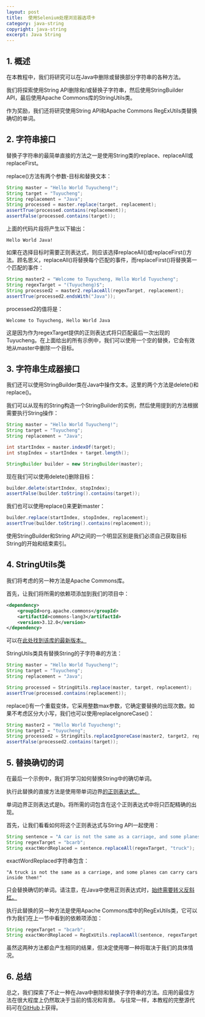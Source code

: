```yaml
---
layout: post
title:  使用Selenium处理浏览器选项卡
category: java-string
copyright: java-string
excerpt: Java String
---
```


## 1. 概述

在本教程中，我们将研究可以在Java中删除或替换部分字符串的各种方法。

我们将探索使用String API删除和/或替换子字符串，然后使用StringBuilder API，最后使用Apache Commons库的StringUtils类。

作为奖励，我们还将研究使用String API和Apache Commons RegExUtils类替换确切的单词。

## 2. 字符串接口

替换子字符串的最简单直接的方法之一是使用String类的replace、replaceAll或replaceFirst。

replace()方法有两个参数-目标和替换文本：

```java
String master = "Hello World Tuyucheng!";
String target = "Tuyucheng";
String replacement = "Java";
String processed = master.replace(target, replacement);
assertTrue(processed.contains(replacement));
assertFalse(processed.contains(target));
```

上面的代码片段将产生以下输出：

```plaintext
Hello World Java!
```

如果在选择目标时需要正则表达式，则应该选择replaceAll()或replaceFirst()方法。顾名思义，replaceAll()将替换每个匹配的事件，而replaceFirst()将替换第一个匹配的事件：

```java
String master2 = "Welcome to Tuyucheng, Hello World Tuyucheng";
String regexTarget = "(Tuyucheng)$";
String processed2 = master2.replaceAll(regexTarget, replacement);
assertTrue(processed2.endsWith("Java"));
```

processed2的值将是：

```plaintext
Welcome to Tuyucheng, Hello World Java
```

这是因为作为regexTarget提供的正则表达式将只匹配最后一次出现的Tuyucheng。在上面给出的所有示例中，我们可以使用一个空的替换，它会有效地从master中删除一个目标。

## 3. 字符串生成器接口

我们还可以使用StringBuilder类在Java中操作文本。这里的两个方法是delete()和replace()。

我们可以从现有的String构造一个StringBuilder的实例，然后使用提到的方法根据需要执行String操作：

```java
String master = "Hello World Tuyucheng!";
String target = "Tuyucheng";
String replacement = "Java";

int startIndex = master.indexOf(target);
int stopIndex = startIndex + target.length();

StringBuilder builder = new StringBuilder(master);
```

现在我们可以使用delete()删除目标：

```java
builder.delete(startIndex, stopIndex);
assertFalse(builder.toString().contains(target));
```

我们也可以使用replace()来更新master：

```java
builder.replace(startIndex, stopIndex, replacement);
assertTrue(builder.toString().contains(replacement));
```

使用StringBuilder和String API之间的一个明显区别是我们必须自己获取目标String的开始和结束索引。

## 4. StringUtils类

我们将考虑的另一种方法是Apache Commons库。

首先，让我们将所需的依赖项添加到我们的项目中：

```xml
<dependency>
    <groupId>org.apache.commons</groupId>
    <artifactId>commons-lang3</artifactId>
    <version>3.12.0</version>
</dependency>
```

可以在[此处找到该库的最新版本。](https://search.maven.org/classic/#search|ga|1|a%3Acommons-lang3g%3Aorg.apache.commons)

StringUtils类具有替换String的子字符串的方法：

```java
String master = "Hello World Tuyucheng!";
String target = "Tuyucheng";
String replacement = "Java";

String processed = StringUtils.replace(master, target, replacement);
assertTrue(processed.contains(replacement));
```

replace()有一个重载变体，它采用整数max参数，它确定要替换的出现次数。如果不考虑区分大小写，我们也可以使用replaceIgnoreCase()：

```java
String master2 = "Hello World Tuyucheng!";
String target2 = "tuyucheng";
String processed2 = StringUtils.replaceIgnoreCase(master2, target2, replacement);
assertFalse(processed2.contains(target));
```

## 5. 替换确切的词

在最后一个示例中，我们将学习如何替换String中的确切单词。

执行此替换的直接方法是使用带单词边界[的正则表达式。](https://www.tuyucheng.com/regular-expressions-java)

单词边界正则表达式是b。将所需的词包含在这个正则表达式中将只匹配精确的出现。

首先，让我们看看如何将这个正则表达式与String API一起使用：

```java
String sentence = "A car is not the same as a carriage, and some planes can carry cars inside them!";
String regexTarget = "bcarb";
String exactWordReplaced = sentence.replaceAll(regexTarget, "truck");
```

exactWordReplaced字符串包含：

```plaintext
"A truck is not the same as a carriage, and some planes can carry cars inside them!"
```

只会替换确切的单词。请注意，在Java中使用正则表达式时，[始终需要转义反斜杠。](https://www.tuyucheng.com/java-regexp-escape-char)

执行此替换的另一种方法是使用Apache Commons库中的RegExUtils类，它可以作为我们在上一节中看到的依赖项添加：

```java
String regexTarget = "bcarb";
String exactWordReplaced = RegExUtils.replaceAll(sentence, regexTarget, "truck");

```

虽然这两种方法都会产生相同的结果，但决定使用哪一种将取决于我们的具体情况。

## 6. 总结

总之，我们探索了不止一种在Java中删除和替换子字符串的方法。应用的最佳方法在很大程度上仍然取决于当前的情况和背景。
与往常一样，本教程的完整源代码可在[GitHub](https://github.com/tu-yucheng/taketoday-tutorial4j/tree/master/java-core-modules/java-string-algorithms-1)上获得。
